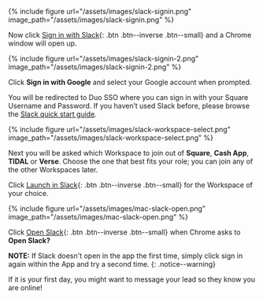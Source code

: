 {% include figure url="/assets/images/slack-signin.png" image_path="/assets/images/slack-signin.png" %}

Now click [Sign in with Slack](){: .btn .btn--inverse .btn--small} and a Chrome window will open up.

{% include figure url="/assets/images/slack-signin-2.png" image_path="/assets/images/slack-signin-2.png" %}

Click __Sign in with Google__ and select your Google account when prompted.

You will be redirected to Duo SSO where you can sign in with your Square Username and Password. If you haven’t used Slack before, please browse the [Slack quick start guide](https://slack.com/intl/en-gb/help/articles/360059928654-How-to-use-Slack--your-quick-start-guide).

{% include figure url="/assets/images/slack-workspace-select.png" image_path="/assets/images/slack-workspace-select.png" %}

Next you will be asked which Workspace to join out of __Square__, __Cash App__, __TIDAL__ or __Verse__. Choose the one that best fits your role; you can join any of the other Workspaces later.

Click [Launch in Slack](){: .btn .btn--inverse .btn--small} for the Workspace of your choice.

{% include figure url="/assets/images/mac-slack-open.png" image_path="/assets/images/mac-slack-open.png" %}

Click [Open Slack](){: .btn .btn--inverse .btn--small} when Chrome asks to __Open Slack?__

__NOTE:__ If Slack doesn't open in the app the first time, simply click sign in again within the App and try a second time.
{: .notice--warning}

If it is your first day, you might want to message your lead so they know you are online!